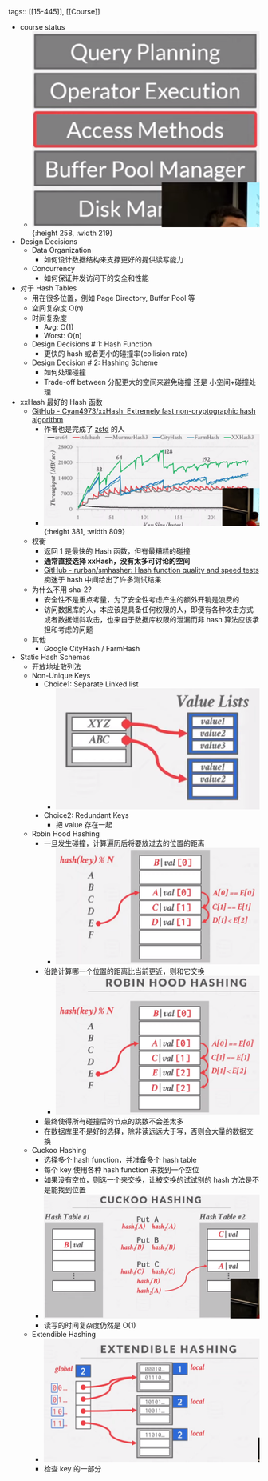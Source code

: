 tags:: [[15-445]], [[Course]]

- course status
	- ![image.png](../assets/image_1691052050193_0.png){:height 258, :width 219}
- Design Decisions
	- Data Organization
		- 如何设计数据结构来支撑更好的提供读写能力
	- Concurrency
		- 如何保证并发访问下的安全和性能
- 对于 Hash Tables
	- 用在很多位置，例如 Page Directory, Buffer Pool 等
	- 空间复杂度 O(n)
	- 时间复杂度
		- Avg: O(1)
		- Worst: O(n)
	- Design Decisions # 1: Hash Function
		- 更快的 hash 或者更小的碰撞率(collision rate)
	- Design Decision # 2: Hashing Scheme
		- 如何处理碰撞
		- Trade-off between 分配更大的空间来避免碰撞 还是 小空间+碰撞处理
- xxHash 最好的 Hash 函数
	- [GitHub - Cyan4973/xxHash: Extremely fast non-cryptographic hash algorithm](https://github.com/Cyan4973/xxHash)
		- 作者也是完成了 [zstd](https://github.com/Cyan4973/zstd) 的人
		- ![image.png](../assets/image_1691065967028_0.png){:height 381, :width 809}
	- 权衡
		- 返回 1 是最快的 Hash 函数，但有最糟糕的碰撞
		- **通常直接选择 xxHash，没有太多可讨论的空间**
		- [GitHub - rurban/smhasher: Hash function quality and speed tests](https://github.com/rurban/smhasher) 痴迷于 hash 中间给出了许多测试结果
	- 为什么不用 sha-2?
		- 安全性不是重点考量，为了安全性考虑产生的额外开销是浪费的
		- 访问数据库的人，本应该是具备任何权限的人，即便有各种攻击方式或者数据倾斜攻击，也来自于数据库权限的泄漏而非 hash 算法应该承担和考虑的问题
	- 其他
		- Google CityHash / FarmHash
- Static Hash Schemas
	- 开放地址散列法
	- Non-Unique Keys
		- Choice1: Separate Linked list
			- ![image.png](../assets/image_1691126525260_0.png)
		- Choice2: Redundant Keys
			- 把 value 存在一起
	- Robin Hood Hashing
		- 一旦发生碰撞，计算遍历后将要放过去的位置的距离
			- ![image.png](../assets/image_1691126816996_0.png)
		- 沿路计算哪一个位置的距离比当前更近，则和它交换
			- ![image.png](../assets/image_1691126853103_0.png)
		- 最终使得所有碰撞后的节点的跳数不会差太多
		- 在数据库里不是好的选择，除非读远远大于写，否则会大量的数据交换
	- Cuckoo Hashing
		- 选择多个 hash function，并准备多个 hash table
		- 每个 key 使用各种 hash function 来找到一个空位
		- 如果没有空位，则选一个来交换，让被交换的试试别的 hash 方法是不是能找到位置
		- ![image.png](../assets/image_1691127167971_0.png)
		- 读写的时间复杂度仍然是 O(1)
	- Extendible Hashing
		- ![image.png](../assets/image_1691128226407_0.png)
		- 检查 key 的一部分